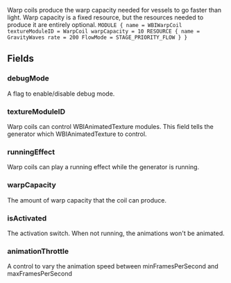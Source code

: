             
Warp coils produce the warp capacity needed for vessels to go faster than light. Warp capacity is a fixed resource, but the resources needed to produce it are entirely optional. ` MODULE { name = WBIWarpCoil textureModuleID = WarpCoil warpCapacity = 10 RESOURCE { name = GravityWaves rate = 200 FlowMode = STAGE_PRIORITY_FLOW } } `
        
## Fields

### debugMode
A flag to enable/disable debug mode.
### textureModuleID
Warp coils can control WBIAnimatedTexture modules. This field tells the generator which WBIAnimatedTexture to control.
### runningEffect
Warp coils can play a running effect while the generator is running.
### warpCapacity
The amount of warp capacity that the coil can produce.
### isActivated
The activation switch. When not running, the animations won't be animated.
### animationThrottle
A control to vary the animation speed between minFramesPerSecond and maxFramesPerSecond

